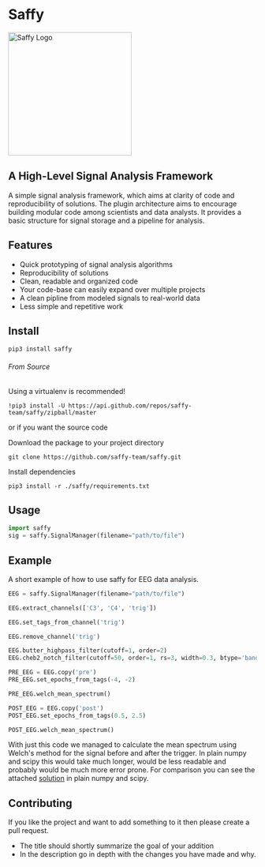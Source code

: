 # Saffy

<img src="https://res.cloudinary.com/ppierzc/image/upload/v1554243272/saffy_logo_hc4atf.png" width="250px" alt="Saffy Logo" />


## A High-Level Signal Analysis Framework

A simple signal analysis framework, which aims at clarity of code and reproducibility of solutions. The plugin architecture
aims to encourage building modular code among scientists and data analysts. It provides a basic structure for signal
storage and a pipeline for analysis.

## Features
- Quick prototyping of signal analysis algorithms
- Reproducibility of solutions
- Clean, readable and organized code
- Your code-base can easily expand over multiple projects
- A clean pipline from modeled signals to real-world data
- Less simple and repetitive work

## Install

`pip3 install saffy`

###### From Source
Using a virtualenv is recommended! 

`!pip3 install -U https://api.github.com/repos/saffy-team/saffy/zipball/master`

or if you want the source code

Download the package to your project directory

`git clone https://github.com/saffy-team/saffy.git`

Install dependencies

`pip3 install -r ./saffy/requirements.txt`

## Usage
```python
import saffy
sig = saffy.SignalManager(filename="path/to/file")
```

## Example
A short example of how to use saffy for EEG data analysis.
```python
EEG = saffy.SignalManager(filename="path/to/file")

EEG.extract_channels(['C3', 'C4', 'trig'])

EEG.set_tags_from_channel('trig')

EEG.remove_channel('trig')

EEG.butter_highpass_filter(cutoff=1, order=2)
EEG.cheb2_notch_filter(cutoff=50, order=1, rs=3, width=0.3, btype='bandstop')

PRE_EEG = EEG.copy('pre')
PRE_EEG.set_epochs_from_tags(-4, -2)

PRE_EEG.welch_mean_spectrum()

POST_EEG = EEG.copy('post')
POST_EEG.set_epochs_from_tags(0.5, 2.5)

POST_EEG.welch_mean_spectrum()
```
With just this code we managed to calculate the mean spectrum using Welch's method for the signal before and after the trigger.
In plain numpy and scipy this would take much longer, would be less readable and probably would be much more error prone.
For comparison you can see the attached [solution](https://github.com/saffy-team/saffy/blob/master/examples/plain_numpy_scipy_EEG_example.py) in plain numpy and scipy.

## Contributing
If you like the project and want to add something to it then please create a pull request.
- The title should shortly summarize the goal of your addition
- In the description go in depth with the changes you have made and why.

